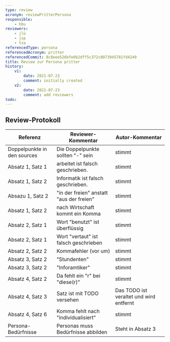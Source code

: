```yaml
---
type: review
acronym: reviewPritterPersona
responsible:
    - hbu
reviewers:
    - jlü
    - jsp
    - tza
referencedType: persona
referencedAcronym: pritter
referencedCommit: 8c8eee526bfe0b2dff5c372c8073945781fd4249
title: Review zur Persona pritter
history:
    v1:
        date: 2021-07-23
        comment: initially created
    v2:
        date: 2021-07-23
        comment: add reviewers
todo:
---
```


## Review-Protokoll

| Referenz | Reviewer-Kommentar | Autor-Kommentar |
|------------|------------------|-----------------|
| Doppelpunkte in den sources | Die Doppelpunkte sollten "-" sein | stimmt |
| Absatz 1, Satz 1 | arbeitet ist falsch geschrieben. | stimmt |
| Absatz 1, Satz 2 | Informatik ist falsch geschrieben. | stimmt |
| Absazu 1, Satz 2 | "in der freien" anstatt "aus der freien" | stimmt |
| Absatz 1, Satz 2 | nach Wirtschaft kommt ein Komma | stimmt |
| Absatz 2, Satz 1 | Wort "benutzt" ist überflüssig | stimmt |
| Absatz 2, Satz 1 | Wort "vertaut" ist falsch geschrieben | stimmt |
| Absatz 2, Satz 2 | Kommafehler (vor um) | stimmt |
| Absatz 3, Satz 2 | "Stundenten" | stimmt |
| Absatz 3, Satz 2 | "Inforamtiker" | stimmt  |
| Absatz 4, Satz 2 | Da fehlt ein "r" bei "diese(r)" | stimmt |
| Absatz 4, Satz 3 | Satz ist mit TODO versehen | Das TODO ist veraltet und wird entfernt |
| Absatz 4, Satz 6 | Komma fehlt nach "individualisiert" | stimmt |
| Persona-Bedürfnisse | Personas muss Bedürfnisse abbilden | Steht in Absatz 3 |
